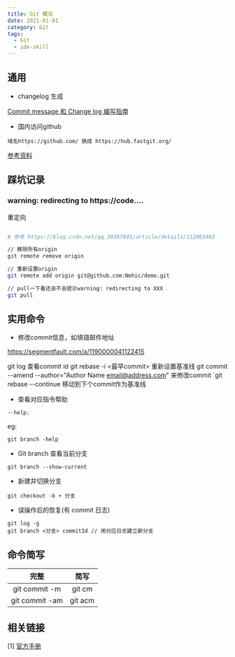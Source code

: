 ```yaml
---
title: Git 概览
date: 2021-01-01
category: Git
tags:
  - Git
  - ide-skill
---
```


<!-- more -->
## 通用

- changelog 生成

[Commit message 和 Change log 编写指南](http://www.ruanyifeng.com/blog/2016/01/commit_message_change_log.html)

- 国内访问github
```
域名https://github.com/ 换成 https://hub.fastgit.org/
```

[参考资料](https://www.kejihub.com/5833.html)

## 踩坑记录

### warning: redirecting to https://code....

重定向
```sh

# 参考 https://blog.csdn.net/qq_39397845/article/details/112003403

// 移除所有origin
git remote remove origin

// 重新设置origin
git remote add origin git@github.com:Nehic/demo.git

// pull一下看还会不会提示warning: redirecting to XXX
git pull
```


## 实用命令

- 修改commit信息，如填错邮件地址

https://segmentfault.com/a/1190000041122415

git log 查看commit id
git rebase -i <最早commit> 重新设置基准线
git commit --amend --author="Author Name <email@address.com>" 来修改commit
`git rebase --continue 移动到下个commit作为基准线


- 查看对应指令帮助

```js
~-help;
```

eg:

```
git branch -help
```

- Git branch
  查看当前分支

```
git branch --show-current
```

- 新建并切换分支

```
git checkout -b + 分支
```

- 误操作后的恢复(有 commit 日志)

```
git log -g
git branch <分支> commitId // 用对应日志建立新分支
```

## 命令简写

|      完整      |  简写   |
| :------------: | :-----: |
| git commit -m  | git cm  |
| git commit -am | git acm |


## 相关链接

[1] [官方手册](https://git-scm.com/book/zh/v2)

